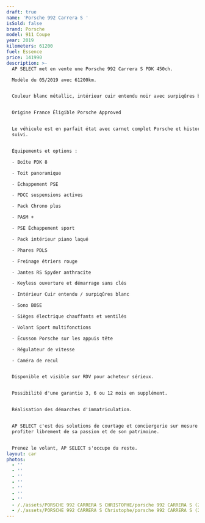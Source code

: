 ```yaml
---
draft: true
name: 'Porsche 992 Carrera S '
isSold: false
brand: Porsche
model: 911 Coupe
year: 2019
kilometers: 61200
fuel: Essence
price: 141990
description: >-
  AP SELECT met en vente une Porsche 992 Carrera S PDK 450ch.

  Modèle du 05/2019 avec 61200km.


  Couleur blanc métallic, intérieur cuir entendu noir avec surpiqûres blanc.


  Origine France Éligible Porsche Approved


  Le véhicule est en parfait état avec carnet complet Porsche et historique
  suivi.


  Équipements et options :

  - Boîte PDK 8

  - Toit panoramique

  - Échappement PSE

  - PDCC suspensions actives

  - Pack Chrono plus

  - PASM +

  - PSE Échappement sport

  - Pack intérieur piano laqué

  - Phares PDLS

  - Freinage étriers rouge

  - Jantes RS Spyder anthracite

  - Keyless ouverture et démarrage sans clés

  - Intérieur Cuir entendu / surpiqûres blanc

  - Sono BOSE

  - Sièges électrique chauffants et ventilés

  - Volant Sport multifonctions

  - Écusson Porsche sur les appuis tête

  - Régulateur de vitesse

  - Caméra de recul


  Disponible et visible sur RDV pour acheteur sérieux.


  Possibilité d'une garantie 3, 6 ou 12 mois en supplément.


  Réalisation des démarches d'immatriculation.


  AP SELECT c'est des solutions de courtage et conciergerie sur mesure pour
  profiter librement de sa passion et de son patrimoine.


  Prenez le volant, AP SELECT s'occupe du reste.
layout: car
photos:
  - ''
  - ''
  - ''
  - ''
  - ''
  - ''
  - ''
  - /./assets/PORSCHE 992 CARRERA S CHRISTOPHE/porsche 992 CARRERA S (28).jpg
  - /./assets/PORSCHE 992 CARRERA S Christophe/porsche 992 CARRERA S (22).jpg
---
```





